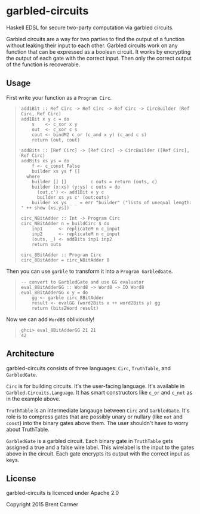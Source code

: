 garbled-circuits
================

Haskell EDSL for secure two-party computation via garbled circuits.

Garbled circuits are a way for two parties to find the output of a function
without leaking their input to each other. Garbled circuits work on any function 
that can be expressed as a boolean circuit. It works by encrypting the output of
each gate with the correct input. Then only the correct output of the function
is recoverable.

Usage
-----

First write your function as a `Program Circ`.

>     add1Bit :: Ref Circ -> Ref Circ -> Ref Circ -> CircBuilder (Ref Circ, Ref Circ)
>     add1Bit x y c = do
>         s    <- c_xor x y
>         out  <- c_xor c s
>         cout <- bindM2 c_or (c_and x y) (c_and c s)
>         return (out, cout)
>     
>     addBits :: [Ref Circ] -> [Ref Circ] -> CircBuilder ([Ref Circ], Ref Circ)
>     addBits xs ys = do
>         f <- c_const False
>         builder xs ys f []
>       where
>         builder [] []         c outs = return (outs, c)
>         builder (x:xs) (y:ys) c outs = do
>           (out,c') <- add1Bit x y c
>           builder xs ys c' (out:outs)
>         builder xs ys _ _ = err "builder" ("lists of unequal length: " ++ show [xs,ys])
>     
>     circ_NBitAdder :: Int -> Program Circ
>     circ_NBitAdder n = buildCirc $ do
>         inp1      <- replicateM n c_input
>         inp2      <- replicateM n c_input
>         (outs, _) <- addBits inp1 inp2
>         return outs
>     
>     circ_8BitAdder :: Program Circ
>     circ_8BitAdder = circ_NBitAdder 8

Then you can use `garble` to transform it into a `Program GarbledGate`.

>     -- convert to GarbledGate and use GG evaluator
>     eval_8BitAdderGG :: Word8 -> Word8 -> IO Word8
>     eval_8BitAdderGG x y = do
>         gg <- garble circ_8BitAdder
>         result <- evalGG (word2Bits x ++ word2Bits y) gg
>         return (bits2Word result)

Now we can add `Word8`s obliviously!

>     ghci> eval_8BitAdderGG 21 21
>     42

Architecture
------------

garbled-circuits consists of three languages: `Circ`, `TruthTable`, and `GarbledGate`.

`Circ` is for building circuits. It's the user-facing language. It's available
in `Garbled.Circuits.Language`. It has smart constructors like `c_or` and
`c_not` as in the example above.

`TruthTable` is an intermediate langauge between `Circ` and `GarbledGate`. It's
role is to compress gates that are possibly unary or nullary (like `not` and
`const`) into the binary gates above them. The user shouldn't have to worry
about TruthTable.

`GarbledGate` is a garbled circuit. Each binary gate in `TruthTable` gets
assigned a true and a false wire label. This wirelabel is the input
to the gates above in the circuit. Each gate encrypts its output with the
correct input as keys.

License
-------

garbled-circuits is licenced under Apache 2.0

Copyright 2015 Brent Carmer
